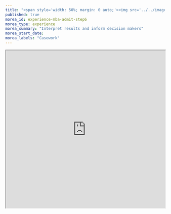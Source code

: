 ```yaml
---
title: "<span style='width: 50%; margin: 0 auto;'><img src='../../images/ProcessStep6.png' height='50px' width='auto'></img></span><span>Step 6: Interpret Data Analysis Results</span>"
published: true
morea_id: experience-mba-admit-step6
morea_type: experience
morea_summary: "Interpret results and inform decision makers"
morea_start_date: 
morea_labels: "Casework"
---
```

<iframe style="width: 100%; height: 500px;" src="https://docs.google.com/document/d/1HvOvhWrRmeU7GUoFaexYrj6KrchVUaoJ4Uo43r3rMUg/edit?tab=t.0">